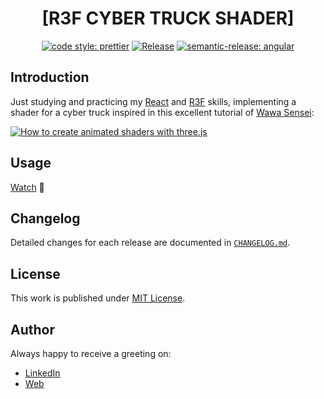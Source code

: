 <div align=center>

# [R3F CYBER TRUCK SHADER]

[![code style: prettier](https://img.shields.io/badge/code_style-prettier-ff69b4.svg)](https://github.com/prettier/prettier)
[![Release](https://github.com/d3p1/r3f-cyber-truck-shader/actions/workflows/release.yml/badge.svg)](https://github.com/d3p1/r3f-cyber-truck-shader/actions/workflows/release.yml)
[![semantic-release: angular](https://img.shields.io/badge/semantic--release-angular-e10079?logo=semantic-release)](https://github.com/semantic-release/semantic-release)

</div>

## Introduction

Just studying and practicing my [React](https://react.dev/) and [R3F](https://r3f.docs.pmnd.rs/) skills, implementing a shader for a cyber truck inspired in this excellent tutorial of [Wawa Sensei](https://www.youtube.com/@WawaSensei):

[![How to create animated shaders with three.js](https://img.youtube.com/vi/e2ntx-fyXaE/maxresdefault.jpg)](https://www.youtube.com/watch?v=e2ntx-fyXaE)

## Usage

[Watch](https://d3p1.github.io/r3f-cyber-truck-shader/) :moyai:

## Changelog

Detailed changes for each release are documented in [`CHANGELOG.md`](./CHANGELOG.md).

## License

This work is published under [MIT License](./LICENSE).

## Author

Always happy to receive a greeting on:

- [LinkedIn](https://www.linkedin.com/in/cristian-marcelo-de-picciotto/)
- [Web](https://d3p1.dev/)

